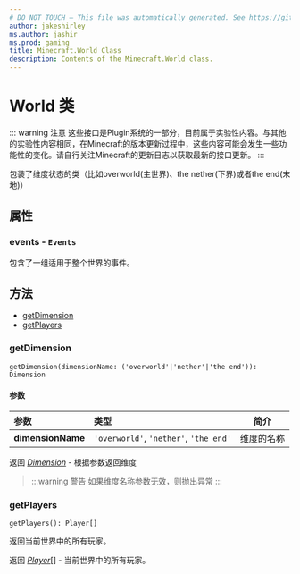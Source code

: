 ```yaml
---
# DO NOT TOUCH — This file was automatically generated. See https://github.com/Mojang/MinecraftScriptingApiDocsGenerator to modify descriptions, examples, etc.
author: jakeshirley
ms.author: jashir
ms.prod: gaming
title: Minecraft.World Class
description: Contents of the Minecraft.World class.
---
```

# World 类
::: warning 注意
这些接口是Plugin系统的一部分，目前属于实验性内容。与其他的实验性内容相同，在Minecraft的版本更新过程中，这些内容可能会发生一些功能性的变化。请自行关注Minecraft的更新日志以获取最新的接口更新。
:::

包装了维度状态的类（比如overworld(主世界)、the nether(下界)或者the end(末地)）

## 属性
### **events** - `Events`
包含了一组适用于整个世界的事件。


## 方法
- [getDimension](#getdimension)
- [getPlayers](#getplayers)
  
### **getDimension**
`
getDimension(dimensionName: ('overworld'|'nether'|'the end')): Dimension
`

#### 参数
| 参数 | 类型 | 简介 |
| :--- | :--- | :---: |
| **dimensionName** | `'overworld'`, `'nether'`, `'the end'` | 维度的名称 |

返回 [*Dimension*](Dimension.md) - 根据参数返回维度

> :::warning 警告
> 如果维度名称参数无效，则抛出异常
> :::

### **getPlayers**
`
getPlayers(): Player[]
`

返回当前世界中的所有玩家。

返回 [*Player*](Player.md)[] - 当前世界中的所有玩家。